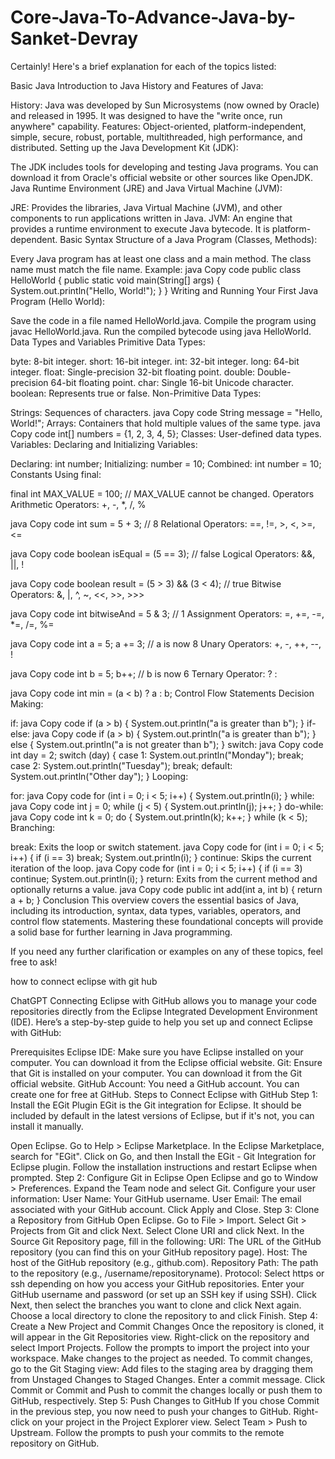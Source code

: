 # Core-Java-To-Advance-Java-by-Sanket-Devray

Certainly! Here's a brief explanation for each of the topics listed:

Basic Java
Introduction to Java
History and Features of Java:

History: Java was developed by Sun Microsystems (now owned by Oracle) and released in 1995. It was designed to have the "write once, run anywhere" capability.
Features: Object-oriented, platform-independent, simple, secure, robust, portable, multithreaded, high performance, and distributed.
Setting up the Java Development Kit (JDK):

The JDK includes tools for developing and testing Java programs. You can download it from Oracle's official website or other sources like OpenJDK.
Java Runtime Environment (JRE) and Java Virtual Machine (JVM):

JRE: Provides the libraries, Java Virtual Machine (JVM), and other components to run applications written in Java.
JVM: An engine that provides a runtime environment to execute Java bytecode. It is platform-dependent.
Basic Syntax
Structure of a Java Program (Classes, Methods):

Every Java program has at least one class and a main method. The class name must match the file name.
Example:
java
Copy code
public class HelloWorld {
    public static void main(String[] args) {
        System.out.println("Hello, World!");
    }
}
Writing and Running Your First Java Program (Hello World):

Save the code in a file named HelloWorld.java.
Compile the program using javac HelloWorld.java.
Run the compiled bytecode using java HelloWorld.
Data Types and Variables
Primitive Data Types:

byte: 8-bit integer.
short: 16-bit integer.
int: 32-bit integer.
long: 64-bit integer.
float: Single-precision 32-bit floating point.
double: Double-precision 64-bit floating point.
char: Single 16-bit Unicode character.
boolean: Represents true or false.
Non-Primitive Data Types:

Strings: Sequences of characters.
java
Copy code
String message = "Hello, World!";
Arrays: Containers that hold multiple values of the same type.
java
Copy code
int[] numbers = {1, 2, 3, 4, 5};
Classes: User-defined data types.
Variables: Declaring and Initializing Variables:

Declaring: int number;
Initializing: number = 10;
Combined: int number = 10;
Constants Using final:

final int MAX_VALUE = 100; // MAX_VALUE cannot be changed.
Operators
Arithmetic Operators: +, -, *, /, %

java
Copy code
int sum = 5 + 3; // 8
Relational Operators: ==, !=, >, <, >=, <=

java
Copy code
boolean isEqual = (5 == 3); // false
Logical Operators: &&, ||, !

java
Copy code
boolean result = (5 > 3) && (3 < 4); // true
Bitwise Operators: &, |, ^, ~, <<, >>, >>>

java
Copy code
int bitwiseAnd = 5 & 3; // 1
Assignment Operators: =, +=, -=, *=, /=, %=

java
Copy code
int a = 5;
a += 3; // a is now 8
Unary Operators: +, -, ++, --, !

java
Copy code
int b = 5;
b++; // b is now 6
Ternary Operator: ? :

java
Copy code
int min = (a < b) ? a : b;
Control Flow Statements
Decision Making:

if:
java
Copy code
if (a > b) {
    System.out.println("a is greater than b");
}
if-else:
java
Copy code
if (a > b) {
    System.out.println("a is greater than b");
} else {
    System.out.println("a is not greater than b");
}
switch:
java
Copy code
int day = 2;
switch (day) {
    case 1:
        System.out.println("Monday");
        break;
    case 2:
        System.out.println("Tuesday");
        break;
    default:
        System.out.println("Other day");
}
Looping:

for:
java
Copy code
for (int i = 0; i < 5; i++) {
    System.out.println(i);
}
while:
java
Copy code
int j = 0;
while (j < 5) {
    System.out.println(j);
    j++;
}
do-while:
java
Copy code
int k = 0;
do {
    System.out.println(k);
    k++;
} while (k < 5);
Branching:

break: Exits the loop or switch statement.
java
Copy code
for (int i = 0; i < 5; i++) {
    if (i == 3) break;
    System.out.println(i);
}
continue: Skips the current iteration of the loop.
java
Copy code
for (int i = 0; i < 5; i++) {
    if (i == 3) continue;
    System.out.println(i);
}
return: Exits from the current method and optionally returns a value.
java
Copy code
public int add(int a, int b) {
    return a + b;
}
Conclusion
This overview covers the essential basics of Java, including its introduction, syntax, data types, variables, operators, and control flow statements. Mastering these foundational concepts will provide a solid base for further learning in Java programming.

If you need any further clarification or examples on any of these topics, feel free to ask!

how to connect eclipse with git hub

ChatGPT
Connecting Eclipse with GitHub allows you to manage your code repositories directly from the Eclipse Integrated Development Environment (IDE). Here’s a step-by-step guide to help you set up and connect Eclipse with GitHub:

Prerequisites
Eclipse IDE: Make sure you have Eclipse installed on your computer. You can download it from the Eclipse official website.
Git: Ensure that Git is installed on your computer. You can download it from the Git official website.
GitHub Account: You need a GitHub account. You can create one for free at GitHub.
Steps to Connect Eclipse with GitHub
Step 1: Install the EGit Plugin
EGit is the Git integration for Eclipse. It should be included by default in the latest versions of Eclipse, but if it's not, you can install it manually.

Open Eclipse.
Go to Help > Eclipse Marketplace.
In the Eclipse Marketplace, search for "EGit".
Click on Go, and then Install the EGit - Git Integration for Eclipse plugin.
Follow the installation instructions and restart Eclipse when prompted.
Step 2: Configure Git in Eclipse
Open Eclipse and go to Window > Preferences.
Expand the Team node and select Git.
Configure your user information:
User Name: Your GitHub username.
User Email: The email associated with your GitHub account.
Click Apply and Close.
Step 3: Clone a Repository from GitHub
Open Eclipse.
Go to File > Import.
Select Git > Projects from Git and click Next.
Select Clone URI and click Next.
In the Source Git Repository page, fill in the following:
URI: The URL of the GitHub repository (you can find this on your GitHub repository page).
Host: The host of the GitHub repository (e.g., github.com).
Repository Path: The path to the repository (e.g., /username/repositoryname).
Protocol: Select https or ssh depending on how you access your GitHub repositories.
Enter your GitHub username and password (or set up an SSH key if using SSH).
Click Next, then select the branches you want to clone and click Next again.
Choose a local directory to clone the repository to and click Finish.
Step 4: Create a New Project and Commit Changes
Once the repository is cloned, it will appear in the Git Repositories view.
Right-click on the repository and select Import Projects.
Follow the prompts to import the project into your workspace.
Make changes to the project as needed.
To commit changes, go to the Git Staging view:
Add files to the staging area by dragging them from Unstaged Changes to Staged Changes.
Enter a commit message.
Click Commit or Commit and Push to commit the changes locally or push them to GitHub, respectively.
Step 5: Push Changes to GitHub
If you chose Commit in the previous step, you now need to push your changes to GitHub.
Right-click on your project in the Project Explorer view.
Select Team > Push to Upstream.
Follow the prompts to push your commits to the remote repository on GitHub.
